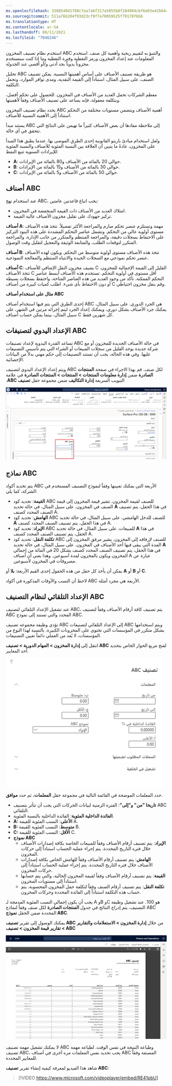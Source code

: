 ```yaml
---
ms.openlocfilehash: 3308540d1708c7ea7a6f317a5055b8f284904cbf6e03e42b644ab21cf313fbb9
ms.sourcegitcommit: 511a76b204f93d23cf9f7a70059525f79170f6bb
ms.translationtype: HT
ms.contentlocale: ar-SA
ms.lasthandoff: 08/11/2021
ms.locfileid: "7046246"
---
```

استخدم نظام تصنيف المخزون ABC والتنبؤ به لتقييم ربحية وأهمية كل صنف. استخدم المعلومات عند إعداد المخزون ورمز التغطية وفترة التغطية وما إذا كنت ستستخدم مخزوناً يدوياً بحد أدنى و/أو أقصى عند الجدولة. 

تحليل ABC هو طريقة تصنيف الأصناف على أساس أهميتها النسبية. يمكن تصنيف الصنف، على سبيل المثال، استناداً إلى القيمة النقدية، ومدى توافر الموارد، وتحمل التكلفة.

معظم الشركات تحمل العديد من الأصناف في المخزون. للحصول على تحكم أفضل، وبتكلفة معقولة، فإنه يساعد على تصنيف الأصناف وفقاً لأهميتها.

يحدد نظام تصنيف المخزون ABC أهمية الأصناف ويتضمن مستويات مختلفة من التحكم استناداً إلى الأهمية النسبية للأصناف.

يستند مبدأ ABC إلى ملاحظة مفادها أن بعض الأصناف كثيراً ما تهيمن على النتائج التي تتحقق في أي حالة.

ولعل استخدام مبادئ باريتو القانونية إحدى الطرق الموصى بها. عندما يطبق هذا المبدأ على المخزون، عادةً ما يتبين أن العلاقة بين النسبة المئوية للأصناف والنسبة المئوية للإيرادات السنوية تتبع النمط:

- **A**: حوالي 20 بالمائة من الأصناف و80 بالمائة من الإيرادات.
- **B**: حوالي 30 بالمائة من الأصناف و15 بالمائة من الإيرادات.
- **C**: حوالي 50 بالمائة من الأصناف و5 بالمائة من الإيرادات.

## <a name="abc-items"></a>أصناف ABC 

عند استخدام نهج ABC، يجب اتباع قاعدتين عامتين:

- امتلاك العديد من الأصناف ذات القيمة المنخفضة في المخزون.
- تركيز جهودك على تقليل مخزون الأصناف عالية القيمة.

**أصناف A**: مهمة وتستلزم عنصر تحكم صارم والمراجعة الأكثر تفصيلاً. تتخذ هذه الأصناف مستوى أولوية عالي من التحكم. وتشمل عناصر التحكم المشددة على هذه البنود التركيز على الاحتفاظ بسجلات دقيقة، والمراجعة المنتظم والمتكرر من جانب الإدارة، والمراجعة المتكرر لتوقعات الطلب، والمتابعة الوثيقة والتعجيل لتقليل وقت الوصول.

**أصناف B**: تتخذ هذه الأصناف مستوى أولوية متوسط من التحكم. ويكون لهذه الأصناف عنصر تحكم نموذجي مع السجلات الجيدة والانتباه المنتظم والمعالجة النموذجية.

**أصناف C**: يضيف مخزون النقل الإضافي للأصناف C القليل إلى القيمة الإجمالية للمخزون. تتخذ الأصناف C أقل مستوى في أولوية التحكم. تستخدم هذه الأصناف أبسط عناصر التحكم الممكنة. تأكد من وجود العديد من هذه العناصر المتاحة، واحتفظ بسجلات بسيطة أو دون الاحتفاظ بأي شيء. اطلب كميات كبيرة من أصناف C وقم بنقل مخزون احتياطي.

**مثال على استخدام أصناف ABC**

إحدى الطرق التي يتم فيها استخدام أصناف ABC هي الجرد الدوري. على سبيل المثال، يمكنك جرد الأصناف بشكل دوري، ويمكنك إعداد الجرد ليتم إجرائه مرتين في الشهر، على سبيل المثال، بينما يمكن حساب أصناف C كل شهرين فقط. 

## <a name="manual-setup-of-abc-classifications"></a>الإعداد اليدوي لتصنيفات ABC 

تساعد القدرة اليدوية لإعداد تصنيفات ABC في حالة الأصناف الجديدة للمخزون أو مع شركة جديدة يوجد القليل من سجلات المبيعات أو الشراء التي يتم تأسيس التصنيفات عليها. وفي هذه الحالة، يجب أن تستند التصنيفات إلى حكم مهني بدلاً من البيانات الإحصائية.

ويتم إعداد الإعداد اليدوي لتصنيف ABC لكل صنف. قم بهذا الاجراء في صفحة **المنتجات الصادرة** ضمن **‬‏‫إدارة معلومات المنتجات > المنتجات > المنتجات الصادرة** في علامة التبويب السريعة **إدارة التكاليف** ضمن مجموعة حقل **تصنيف ABC**.
 
[![لقطة شاشة تعرض الإعداد اليدوي لتصنيفات بالعلامات A B C.](../media/manual-abc.png)](../media/manual-abc.png#lightbox)

## <a name="abc-models"></a>نماذج ABC 

يتم تحديد أكواد ABC الأربعة التي يمكنك تعيينها وفقاً لنموذج التصنيف المستخدم في الشركة، كما يلي:

- **القيمة**: تحديد كود ABC للصنف لقيمة المخزون. تشير قيمة المخزون إلى قيمة الصنف في المخزون. على سبيل المثال، في حالة تحديد **A** في هذا الحقل، يتم تصنيف الصنف المحدد كصنف A.
- **الهامش**: تحديد كود ABC للصنف للدخل الهامشي. على سبيل المثال، في حالة تحديد **A** في هذا الحقل، يتم تصنيف الصنف المحدد كصنف A.
- **الإيراد**: تحديد كود ABC للمبيعات. على سبيل المثال، في حالة تحديد **A** في هذا الحقل، يتم تصنيف الصنف المحدد كصنف A.
- **تكلفة النقل**: تحديد كود ABC للصنف لإرفاقه إلى المخزون. يشير مرفق المخزون إلى المدة التي يبقى فيها أحد الأصناف في المخزون. على سبيل المثال، في حالة تحديد **A** في هذا الحقل، يتم تصنيف الصنف المحدد كصنف يشكل 20 في المائة من إجمالي المخزون ويكون بالمخزون لمدة أسبوعين. وهذا يعني أن أصناف A عبارة عن مصروفات في المخزون لأسبوعين.

يمكن أن يأخذ كل حقل من هذه الحقول إحدى القيم الأربعة: **بلا** أو **A** أو **B** أو **C**. 

لاحظ أن النسب والأوقات المذكورة في أكواد ABC الأربعة هي مجرد أمثلة.

## <a name="automatic-setup-of-abc-classification"></a>الإعداد التلقائي لنظام التصنيف ABC 

عند تشغيل الإعداد التلقائي لتصنيف ABC، يتم تصنيف كافة أرقام الأصناف وفقاً لتصنيف ABC المحدد والتي تستند إلى نموذج ABC.

تؤدي وظيفة مجموعه تصنيف ABC إلى الإعداد التلقائي لتصنيفات ABC ويتم استخدامها بشكل متكرر في المؤسسات التي تحتوي على المخزونات الكبيرة. بالنسبة لهذا النوع من المؤسسات، لا يُعد من العملي دائماً تعيين التصنيفات.

انتقل إلى **إدارة المخزون > المهام الدورية > تصنيف ABC** لفتح مربع الحوار الخاص بتحديد أحد المعايير.
  
![لقطة شاشة لصفحة نظام التصنيف A B C.](../media/abc-classification.png)

حدد المعلمات الموضحة في القائمة التالية في مجموعة حقل **المعلمات**، ثم حدد **موافق**.

- **تاريخا "من" و"إلى"**: الفترة الزمنية لبيانات الحركات التي يجب أن تتأثر بتصنيف ABC التلقائي.
- **الفائدة الداخلية المئوية**: الفائدة الداخلية بالنسبة المئوية.
- **A: الأعلى**: النسب المئوية للقيمة A.
- **B: متوسط**: النسب المئوية للقيمة B.
- **C: الأقل**: النسب المئوية للقيمة C.
- **نموذج ABC**
    - **الإيراد**: يتم تصنيف أرقام الأصناف وفقاً للمبيعات الخاصة بكافة إصدارات الأصناف خلال فتره التاريخ المحددة. يتم إجراء عملية الحساب استناداً إلى حركات المخزون.
    - **الهامش**: يتم تصنيف أرقام الأصناف وفقاً للهامش الخاص بكافة إصدارات الأصناف خلال فتره التاريخ المحددة. يتم إجراء عملية الحساب استناداً إلى حركات المخزون.    
    - **القيمة**: يتم تصنيف أرقام الأصناف وفقاً لقيمة المخزون الحالية، والتي يتم حسابها استناداً إلى مستويات المخزون.
    - **تكلفة النقل**: يتم تصنيف أرقام الصنف وفقاً لتكلفة حمل المخزون المحسوبة. يتم حساب هذه التكلفة استناداً إلى الفائدة المحددة وحركات المخزون.

يجب أن يكون إجمالي النسب المئوية المدمجة لـ A وB وC هو 100. عند تشغيل وظيفة التصنيف، يتم إدراج النتائج في جدول **المنتجات الصادرة** لكل صنف وفقاً لنماذج ABC المحددة ضمن الحقل **نموذج ABC**. 

يمكنك الوصول إلى تقرير **تصنيف ABC** من خلال **إدارة المخزون > الاستعلامات والتقارير > تقارير قيمة المخزون > تصنيف ABC**

[![لقطة شاشة لنموذج تصنيف A B C.](../media/abc-class-report.png)](../media/abc-class-report.png#lightbox)

لا يمكنك تشغيل مهمة تصنيف ABC وطباعة النتيجة في نفس الوقت. لطباعه مهمة تصنيف ABC، يجب تحديد نفس المعلمات مره أخرى في أصناف ABC المصنفة وفقاً للمعايير المحددة.

شاهد هذا الفيديو لمعرفة كيفية إنشاء تقرير **تصنيف ABC**:

 > [!VIDEO https://www.microsoft.com/videoplayer/embed/RE41pbU]
